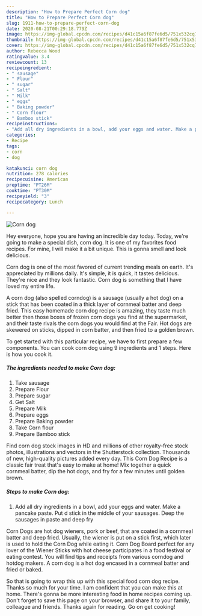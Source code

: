 ```yaml
---
description: "How to Prepare Perfect Corn dog"
title: "How to Prepare Perfect Corn dog"
slug: 1911-how-to-prepare-perfect-corn-dog
date: 2020-08-21T00:29:18.779Z
image: https://img-global.cpcdn.com/recipes/d41c15a6f87fe6d5/751x532cq70/corn-dog-recipe-main-photo.jpg
thumbnail: https://img-global.cpcdn.com/recipes/d41c15a6f87fe6d5/751x532cq70/corn-dog-recipe-main-photo.jpg
cover: https://img-global.cpcdn.com/recipes/d41c15a6f87fe6d5/751x532cq70/corn-dog-recipe-main-photo.jpg
author: Rebecca Wood
ratingvalue: 3.4
reviewcount: 13
recipeingredient:
- " sausage"
- " Flour"
- " sugar"
- " Salt"
- " Milk"
- " eggs"
- " Baking powder"
- " Corn flour"
- " Bamboo stick"
recipeinstructions:
- "Add all dry ingredients in a bowl, add your eggs and water. Make a pancake paste. Put d stick in the middle of your sausages. Deep the sausages in paste and deep fry"
categories:
- Recipe
tags:
- corn
- dog

katakunci: corn dog 
nutrition: 278 calories
recipecuisine: American
preptime: "PT26M"
cooktime: "PT30M"
recipeyield: "3"
recipecategory: Lunch

---
```



![Corn dog](https://img-global.cpcdn.com/recipes/d41c15a6f87fe6d5/751x532cq70/corn-dog-recipe-main-photo.jpg)

Hey everyone, hope you are having an incredible day today. Today, we're going to make a special dish, corn dog. It is one of my favorites food recipes. For mine, I will make it a bit unique. This is gonna smell and look delicious.

Corn dog is one of the most favored of current trending meals on earth. It's appreciated by millions daily. It's simple, it is quick, it tastes delicious. They're nice and they look fantastic. Corn dog is something that I have loved my entire life.

A corn dog (also spelled corndog) is a sausage (usually a hot dog) on a stick that has been coated in a thick layer of cornmeal batter and deep fried. This easy homemade corn dog recipe is amazing, they taste much better then those boxes of frozen corn dogs you find at the supermarket, and their taste rivals the corn dogs you would find at the Fair. Hot dogs are skewered on sticks, dipped in corn batter, and then fried to a golden brown.


To get started with this particular recipe, we have to first prepare a few components. You can cook corn dog using 9 ingredients and 1 steps. Here is how you cook it.

<!--inarticleads1-->

##### The ingredients needed to make Corn dog:

1. Take  sausage
1. Prepare  Flour
1. Prepare  sugar
1. Get  Salt
1. Prepare  Milk
1. Prepare  eggs
1. Prepare  Baking powder
1. Take  Corn flour
1. Prepare  Bamboo stick


Find corn dog stock images in HD and millions of other royalty-free stock photos, illustrations and vectors in the Shutterstock collection. Thousands of new, high-quality pictures added every day. This Corn Dog Recipe is a classic fair treat that&#39;s easy to make at home! Mix together a quick cornmeal batter, dip the hot dogs, and fry for a few minutes until golden brown. 

<!--inarticleads2-->

##### Steps to make Corn dog:

1. Add all dry ingredients in a bowl, add your eggs and water. Make a pancake paste. Put d stick in the middle of your sausages. Deep the sausages in paste and deep fry


Corn Dogs are hot dog wieners, pork or beef, that are coated in a cornmeal batter and deep fried. Usually, the wiener is put on a stick first, which later is used to hold the Corn Dog while eating it. Corn Dog Board perfect for any lover of the Wiener Sticks with hot cheese participates in a food festival or eating contest. You will find tips and receipts from various corndog and hotdog makers. A corn dog is a hot dog encased in a cornmeal batter and fried or baked. 

So that is going to wrap this up with this special food corn dog recipe. Thanks so much for your time. I am confident that you can make this at home. There's gonna be more interesting food in home recipes coming up. Don't forget to save this page on your browser, and share it to your family, colleague and friends. Thanks again for reading. Go on get cooking!
